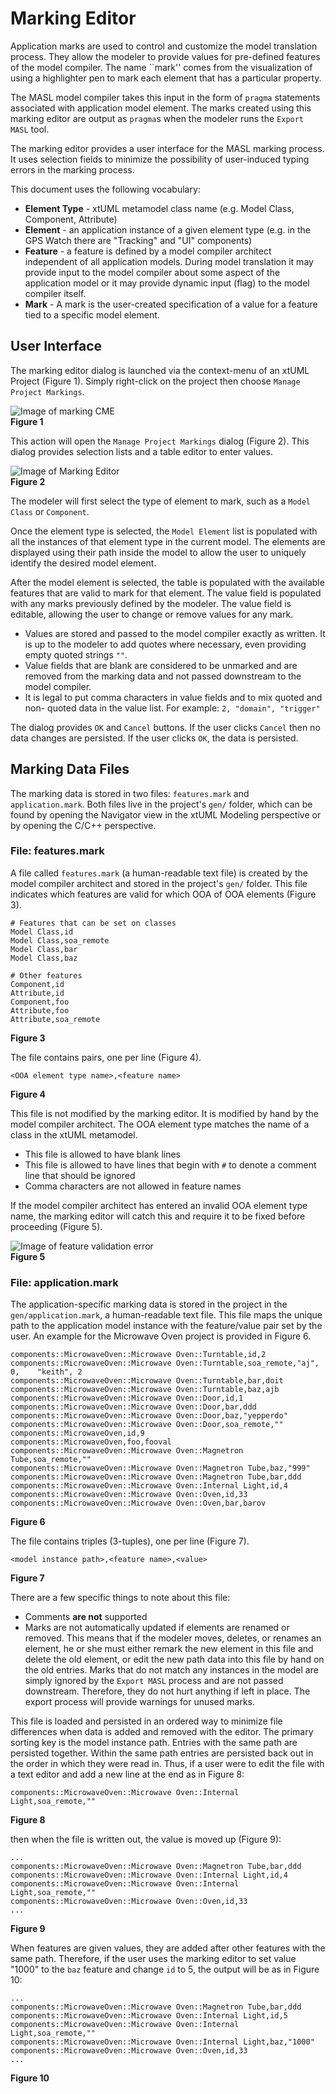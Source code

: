 Marking Editor
========================

Application marks are used to control and customize the model translation 
process.  They allow the modeler to provide values for pre-defined features
of the model compiler.  The name ``mark'' comes from the visualization of using 
a highlighter pen to mark each element that has a particular property.   

The MASL model compiler takes this input in the form of ```pragma``` statements
associated with application model element.  The marks created using this marking
editor are output as ```pragma```s when the modeler runs the ```Export MASL```
tool.      

The marking editor provides a user interface for the MASL marking process.  It
uses selection fields to minimize the possibility of user-induced typing errors
in the marking process.   

This document uses the following vocabulary:  
* __Element Type__ - xtUML metamodel class name (e.g. Model Class, Component, Attribute)  
* __Element__ - an application instance of a given element type (e.g. in the GPS Watch
 there are "Tracking" and "UI" components)   
* __Feature__ - a feature is defined by a model compiler architect independent of
  all application models.  During model translation it may provide input to the 
  model compiler about some aspect of the application model or it may provide
  dynamic input (flag) to the model compiler itself.  
* __Mark__ - A mark is the user-created specification of a value for a feature tied
  to a specific model element.  
  
## User Interface
The marking editor dialog is launched via the context-menu of an xtUML Project (Figure 1). 
Simply right-click on the project then choose ```Manage Project Markings```.  
   
![Image of marking CME](marking_cme.png)   
__Figure 1__   
    
This action will open the ```Manage Project Markings``` dialog (Figure 2).  This 
dialog provides selection lists and a table editor to enter values.   
   
![Image of Marking Editor](marking_editor.png)  
__Figure 2__   
   
The modeler will first select the type of element to mark, such as a 
```Model Class``` or ```Component```.  

Once the element type is selected, the ```Model Element``` list is populated with 
all the instances of that element type in the current model.  The elements are 
displayed using their path inside the model to allow the user to uniquely 
identify the desired model element.   
   
After the model element is selected, the table is populated with the available
features that are valid to mark for that element.  The value field is populated 
with any marks previously defined by the modeler.  The value field is editable,
allowing the user to change or remove values for any mark.  
* Values are stored and passed to the model compiler exactly as written.  It is 
up to the modeler to add quotes where necessary, even providing empty quoted
strings ```""```.   
* Value fields that are blank are considered to be unmarked and are removed from
the marking data and not passed downstream to the model compiler.   
* It is legal to put comma characters in value fields and to mix quoted and non-
quoted data in the value list.  For example: ```2, "domain", "trigger"```   
   
The dialog provides ```OK``` and ```Cancel``` buttons.  If the user clicks ```Cancel``` 
then no data changes are persisted.  If the user clicks ```OK```, the data is persisted.      
   
## Marking Data Files   
The marking data is stored in two files: ```features.mark``` and ```application.mark```. 
Both files live in the project's ```gen/``` folder, which can be found by opening the
Navigator view in the xtUML Modeling perspective or by opening the C/C++ perspective.  

### File: features.mark   
A file called ```features.mark``` (a human-readable text file) is created by the 
model compiler architect and stored in the project's ```gen/```  folder.  This 
file indicates which features are valid for which OOA of OOA elements (Figure 3).
    
```
# Features that can be set on classes
Model Class,id
Model Class,soa_remote
Model Class,bar
Model Class,baz

# Other features  
Component,id
Attribute,id
Component,foo
Attribute,foo
Attribute,soa_remote
```
__Figure 3__  
  
 The file contains pairs, one per line (Figure 4).  
   
```
<OOA element type name>,<feature name>
```
__Figure 4__  
   
This file is not modified by the marking editor.  It is modified by hand by the 
model compiler architect.   The OOA element type matches the name of a class in 
the xtUML metamodel.  
* This file is allowed to have blank lines    
* This file is allowed to have lines that begin with ```#``` to denote a comment
line that should be ignored  
* Comma characters are not allowed in feature names  
  
If the model compiler architect has entered an invalid OOA element type name, the
marking editor will catch this and require it to be fixed before proceeding (Figure 5).  
  
![Image of feature validation error](marking_feature_error.png)  
__Figure 5__   
    
### File: application.mark   
The application-specific marking data is stored in the project in the ```gen/application.mark```,
a human-readable text file.  This file maps the unique path to the application model 
instance with the feature/value pair set by the user.  An example for the Microwave Oven
project is provided in Figure 6.      
```
components::MicrowaveOven::Microwave Oven::Turntable,id,2
components::MicrowaveOven::Microwave Oven::Turntable,soa_remote,"aj", 0,    "keith", 2
components::MicrowaveOven::Microwave Oven::Turntable,bar,doit
components::MicrowaveOven::Microwave Oven::Turntable,baz,ajb
components::MicrowaveOven::Microwave Oven::Door,id,1
components::MicrowaveOven::Microwave Oven::Door,bar,ddd
components::MicrowaveOven::Microwave Oven::Door,baz,"yepperdo"
components::MicrowaveOven::Microwave Oven::Door,soa_remote,""
components::MicrowaveOven,id,9
components::MicrowaveOven,foo,fooval
components::MicrowaveOven::Microwave Oven::Magnetron Tube,soa_remote,""
components::MicrowaveOven::Microwave Oven::Magnetron Tube,baz,"999"
components::MicrowaveOven::Microwave Oven::Magnetron Tube,bar,ddd
components::MicrowaveOven::Microwave Oven::Internal Light,id,4
components::MicrowaveOven::Microwave Oven::Oven,id,33
components::MicrowaveOven::Microwave Oven::Oven,bar,barov
```   
__Figure 6__  
  
The file contains triples (3-tuples), one per line (Figure 7).  
```
<model instance path>,<feature name>,<value>
```   
__Figure 7__  

There are a few specific things to note about this file:  
* Comments __are not__ supported  
* Marks are not automatically updated if elements are renamed or removed.  This 
means that if the modeler moves, deletes, or renames an element, he or she must either
remark the new element in this file and delete the old element, or edit the new
path data into this file by hand on the old entries.  Marks that do not match
any instances in the model are simply ignored by the ```Export MASL``` process and
are not passed downstream.  Therefore, they do not hurt anything if left in place.
The export process will provide warnings for unused marks.        
    
This file is loaded and persisted in an ordered way to minimize file differences 
when data is added and removed with the editor.  The primary sorting key is the 
model instance path.  Entries with the same path are persisted together.  Within 
the same path entries are persisted back out in the order in which they were read 
in.  Thus, if a user were to edit the file with a text editor and add a new line 
at the end as in Figure 8:
```
components::MicrowaveOven::Microwave Oven::Internal Light,soa_remote,""
```
__Figure 8__  
  
    
then when the file is written out, the value is moved up (Figure 9):  
```
...
components::MicrowaveOven::Microwave Oven::Magnetron Tube,bar,ddd
components::MicrowaveOven::Microwave Oven::Internal Light,id,4
components::MicrowaveOven::Microwave Oven::Internal Light,soa_remote,""
components::MicrowaveOven::Microwave Oven::Oven,id,33
...
```   
__Figure 9__  
  
When features are given values, they are added after other features with the same 
path.  Therefore, if the user uses the marking editor to set value "1000" to the 
```baz``` feature and change ```id``` to 5, the output will be as in Figure 10:  
```
...
components::MicrowaveOven::Microwave Oven::Magnetron Tube,bar,ddd
components::MicrowaveOven::Microwave Oven::Internal Light,id,5
components::MicrowaveOven::Microwave Oven::Internal Light,soa_remote,""
components::MicrowaveOven::Microwave Oven::Internal Light,baz,"1000"
components::MicrowaveOven::Microwave Oven::Oven,id,33
...
```  
__Figure 10__  

  